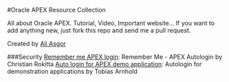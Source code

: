 #Oracle APEX Resource Collection

All about Oracle APEX. Tutorial, Video, Important website... If you want to add anything new, just fork this repo and send me a pull request.

Created by [Ali Asgor](http://asgor.net)

###Security
[Remember me APEX login](http://rokitta.blogspot.de/2012/10/remember-me-apex-autologin.html): Remember Me - APEX Autologin by Christian Rokitta
[Auto login for APEX demo application](http://www.apex-at-work.com/2016/01/autologin-for-demonstration-applications.html): Autologin for demonstration applications by Tobias Arnhold
